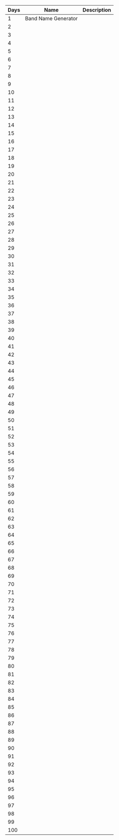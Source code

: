 | Days | Name | Description |
|------|------|-------------|
| 1    |Band Name Generator      |             |
| 2    |      |             |
| 3    |      |             |
| 4    |      |             |
| 5    |      |             |
| 6    |      |             |
| 7    |      |             |
| 8    |      |             |
| 9    |      |             |
| 10   |      |             |
| 11   |      |             |
| 12   |      |             |
| 13   |      |             |
| 14   |      |             |
| 15   |      |             |
| 16   |      |             |
| 17   |      |             |
| 18   |      |             |
| 19   |      |             |
| 20   |      |             |
| 21   |      |             |
| 22   |      |             |
| 23   |      |             |
| 24   |      |             |
| 25   |      |             |
| 26   |      |             |
| 27   |      |             |
| 28   |      |             |
| 29   |      |             |
| 30   |      |             |
| 31   |      |             |
| 32   |      |             |
| 33   |      |             |
| 34   |      |             |
| 35   |      |             |
| 36   |      |             |
| 37   |      |             |
| 38   |      |             |
| 39   |      |             |
| 40   |      |             |
| 41   |      |             |
| 42   |      |             |
| 43   |      |             |
| 44   |      |             |
| 45   |      |             |
| 46   |      |             |
| 47   |      |             |
| 48   |      |             |
| 49   |      |             |
| 50   |      |             |
| 51   |      |             |
| 52   |      |             |
| 53   |      |             |
| 54   |      |             |
| 55   |      |             |
| 56   |      |             |
| 57   |      |             |
| 58   |      |             |
| 59   |      |             |
| 60   |      |             |
| 61   |      |             |
| 62   |      |             |
| 63   |      |             |
| 64   |      |             |
| 65   |      |             |
| 66   |      |             |
| 67   |      |             |
| 68   |      |             |
| 69   |      |             |
| 70   |      |             |
| 71   |      |             |
| 72   |      |             |
| 73   |      |             |
| 74   |      |             |
| 75   |      |             |
| 76   |      |             |
| 77   |      |             |
| 78   |      |             |
| 79   |      |             |
| 80   |      |             |
| 81   |      |             |
| 82   |      |             |
| 83   |      |             |
| 84   |      |             |
| 85   |      |             |
| 86   |      |             |
| 87   |      |             |
| 88   |      |             |
| 89   |      |             |
| 90   |      |             |
| 91   |      |             |
| 92   |      |             |
| 93   |      |             |
| 94   |      |             |
| 95   |      |             |
| 96   |      |             |
| 97   |      |             |
| 98   |      |             |
| 99   |      |             |
| 100  |      |             |
